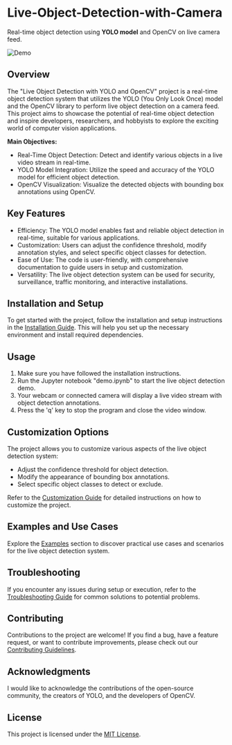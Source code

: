 # Live-Object-Detection-with-Camera

Real-time object detection using **YOLO model** and OpenCV on live camera feed.

![Demo](https://user-images.githubusercontent.com/26833433/243418624-5785cb93-74c9-4541-9179-d5c6782d491a.png)

## Overview
The "Live Object Detection with YOLO and OpenCV" project is a real-time object detection system that utilizes the YOLO (You Only Look Once) model and the OpenCV library to perform live object detection on a camera feed. This project aims to showcase the potential of real-time object detection and inspire developers, researchers, and hobbyists to explore the exciting world of computer vision applications.

**Main Objectives:**
- Real-Time Object Detection: Detect and identify various objects in a live video stream in real-time.
- YOLO Model Integration: Utilize the speed and accuracy of the YOLO model for efficient object detection.
- OpenCV Visualization: Visualize the detected objects with bounding box annotations using OpenCV.

## Key Features
- Efficiency: The YOLO model enables fast and reliable object detection in real-time, suitable for various applications.
- Customization: Users can adjust the confidence threshold, modify annotation styles, and select specific object classes for detection.
- Ease of Use: The code is user-friendly, with comprehensive documentation to guide users in setup and customization.
- Versatility: The live object detection system can be used for security, surveillance, traffic monitoring, and interactive installations.

## Installation and Setup
To get started with the project, follow the installation and setup instructions in the [Installation Guide](installation_guide.md). This will help you set up the necessary environment and install required dependencies.

## Usage
1. Make sure you have followed the installation instructions.
2. Run the Jupyter notebook "demo.ipynb" to start the live object detection demo.
3. Your webcam or connected camera will display a live video stream with object detection annotations.
4. Press the 'q' key to stop the program and close the video window.

## Customization Options
The project allows you to customize various aspects of the live object detection system:
- Adjust the confidence threshold for object detection.
- Modify the appearance of bounding box annotations.
- Select specific object classes to detect or exclude.

Refer to the [Customization Guide](customization_guide.md) for detailed instructions on how to customize the project.

## Examples and Use Cases
Explore the [Examples](examples.md) section to discover practical use cases and scenarios for the live object detection system.

## Troubleshooting
If you encounter any issues during setup or execution, refer to the [Troubleshooting Guide](troubleshooting_guide.md) for common solutions to potential problems.

## Contributing
Contributions to the project are welcome! If you find a bug, have a feature request, or want to contribute improvements, please check out our [Contributing Guidelines](CONTRIBUTING.md).

## Acknowledgments
I would like to acknowledge the contributions of the open-source community, the creators of YOLO, and the developers of OpenCV.

## License
This project is licensed under the [MIT License](LICENSE).
